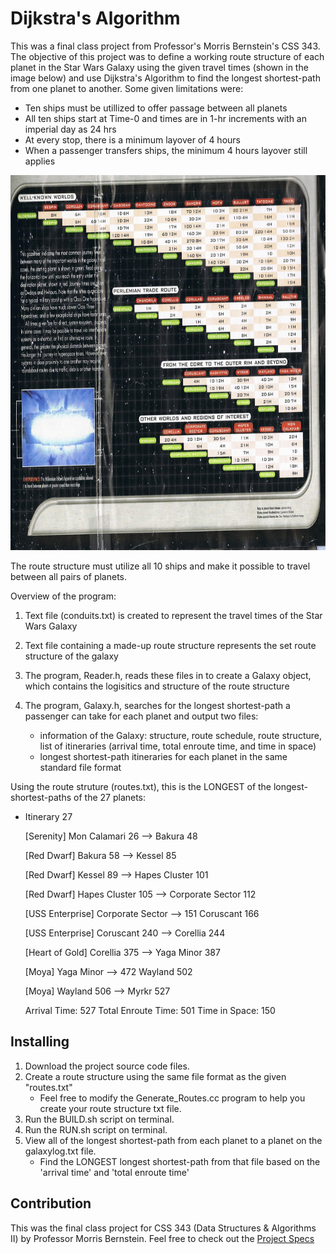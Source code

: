 # Dijkstra's Algorithm 

This was a final class project from Professor's Morris Bernstein's CSS 343. The objective of this project was to define a working route structure of each planet in the Star Wars Galaxy using the given travel times (shown in the image below)
and use Dijkstra's Algorithm to find the longest shortest-path from one planet to another. Some given limitations were: 

* Ten ships must be utillized to offer passage between all planets
* All ten ships start at Time-0 and times are in 1-hr increments with an imperial day as 24 hrs 
* At every stop, there is a minimum layover of 4 hours 
* When a passenger transfers ships, the minimum 4 hours layover still applies 

<img width="600" height="600" src="https://github.com/jonyu96/Dijkstra-s-Algorithm-/blob/master/journey-times.jpg">

The route structure must utilize all 10 ships and make it possible to travel between all pairs of planets. 

Overview of the program: 

1. Text file (conduits.txt) is created to represent the travel times of the Star Wars Galaxy
2. Text file containing a made-up route structure represents the set route structure of the galaxy 
3. The program, Reader.h, reads these files in to create a Galaxy object, which contains the logisitics and structure of the route structure
4. The program, Galaxy.h, searches for the longest shortest-path a passenger can take for each planet and output two files: 

   * information of the Galaxy: structure, route schedule, route structure, list of itineraries (arrival time, total enroute time, and time in space)
   * longest shortest-path itineraries for each planet in the same standard file format 
   
Using the route struture (routes.txt), this is the LONGEST of the longest-shortest-paths of the 27 planets: 

* Itinerary 27

   [Serenity]	Mon Calamari	26 -->	Bakura	48
   
   [Red Dwarf]	Bakura	58 -->	Kessel	85
   
   [Red Dwarf]	Kessel	89 --> Hapes Cluster	101
   
   [Red Dwarf]	Hapes Cluster	105	--> Corporate Sector	112
   
   [USS Enterprise]	Corporate Sector	--> 151	Coruscant	166
   
   [USS Enterprise]	Coruscant	240	--> Corellia	244
   
   [Heart of Gold]	Corellia	375	--> Yaga Minor	387
   
   [Moya]	Yaga Minor	--> 472	Wayland	502
   
   [Moya]	Wayland	506	--> Myrkr	527
   
   Arrival Time: 527
   Total Enroute Time: 501
   Time in Space: 150

## Installing 

1. Download the project source code files. 
2. Create a route structure using the same file format as the given "routes.txt"
   * Feel free to modify the Generate_Routes.cc program to help you create your route structure txt file. 
3. Run the BUILD.sh script on terminal. 
4. Run the RUN.sh script on terminal. 
5. View all of the longest shortest-path from each planet to a planet on the galaxylog.txt file. 
   * Find the LONGEST longest shortest-path from that file based on the 'arrival time' and 'total enroute time' 

## Contribution 

This was the final class project for CSS 343 (Data Structures & Algorithms II) by Professor Morris Bernstein.
Feel free to check out the [Project Specs](http://courses.washington.edu/css343/bernstein/2018-q2/assignment-03.html)
